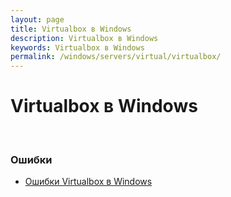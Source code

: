 ```yaml
---
layout: page
title: Virtualbox в Windows
description: Virtualbox в Windows
keywords: Virtualbox в Windows
permalink: /windows/servers/virtual/virtualbox/
---
```


# Virtualbox в Windows

<br/>

### Ошибки

<ul>
    <li><a href="/windows/servers/virtual/virtualbox/errors/">Ошибки Virtualbox в Windows</a></li>
</ul>

